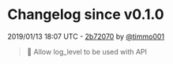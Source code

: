 # Changelog since v0.1.0

2019/01/13 18:07 UTC - [2b72070](https://github.com/hassio-addons/addon-home-panel/commit/2b7207084e75bb4e075db8402b8e98fad112d478) by [@timmo001](https://github.com/timmo001)
> :hammer: Allow log_level to be used with API 

